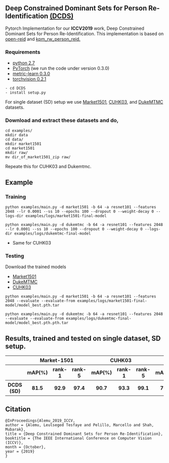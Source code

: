 ##  Deep Constrained Dominant Sets for Person Re-Identification [(DCDS)](https://www.crcv.ucf.edu/wp-content/uploads/2019/08/Publications_Deep-Constrained-Dominant-Sets-for-Person-Re-Identification.pdf)
Pytorch Implementation for our **ICCV2019** work, Deep Constrained Dominant Sets for Person Re-Identification.
This implementation is based on [open-reid](https://github.com/Cysu/open-reid) and [kpm_rw_person_reid.](https://github.com/YantaoShen/kpm_rw_person_reid)

### Requirements 
* [python 2.7](https://www.python.org/download/releases/2.7/) 
* [PyTorch](https://pytorch.org/previous-versions/) (we run the code under version 0.3.0)
* [metric-learn 0.3.0](https://pypi.org/project/metric-learn/0.3.0/)  
* [torchvision 0.2.1](https://pypi.org/project/torchvision/0.2.1/)

```shell 
- cd DCDS
- install setup.py
```


For single dataset (SD) setup we use [Market1501](https://drive.google.com/file/d/0B8-rUzbwVRk0c054eEozWG9COHM/view), [CUHK03](//docs.google.com/spreadsheet/viewform?usp=drive_web&formkey=dHRkMkFVSUFvbTJIRkRDLWRwZWpONnc6MA#gid=0), and [DukeMTMC](https://drive.google.com/uc?id=0B0VOCNYh8HeRdnBPa2ZWaVBYSVk) datasets.
### Download and extract these datasets and do,
```shell 
cd examples/
mkdir data
cd data/
mkdir market1501
cd market1501
mkdir raw/
mv dir_of_market1501_zip raw/
```
Repeate this for CUHK03 and Dukemtmc.



## Example

### Training
```
python examples/main.py -d market1501 -b 64 -a resnet101 --features 2048 --lr 0.0001 --ss 10 --epochs 100 --dropout 0 --weight-decay 0 --logs-dir examples/logs/market1501-final-model
```
```
python examples/main.py -d dukemtmc -b 64 -a resnet101 --features 2048 --lr 0.0001 --ss 10 --epochs 100 --dropout 0 --weight-decay 0 --logs-dir examples/logs/dukemtmc-final-model
```

- Same for CUHK03

### Testing
Download the trained models
* [Market1501](https://drive.google.com/file/d/14wYOpiPD7O1ETyqY9d5ABUpWZTNebORB/view?usp=sharing)
* [DukeMTMC](https://drive.google.com/file/d/1NJV7DOqiwan51W0aPl2OlPwKQPcZVuwB/view?usp=sharing)
* [CUHK03](https://drive.google.com/file/d/1sqm2Lw18hRP2YH_lZmzM9xLUDfIxbCnM/view?usp=sharing)
```
python examples/main.py -d market1501 -b 64 -a resnet101 --features 2048 --evaluate --evaluate-from examples/logs/market1501-final-model/model_best.pth.tar

python examples/main.py -d dukemtmc -b 64 -a resnet101 --features 2048 --evaluate --evaluate-from examples/logs/dukemtmc-final-model/model_best.pth.pth.tar
```
## Results, trained and tested on single dataset, SD setup.
<table>
  <tr>
    <th></th>
    <th colspan="3">Market-1501</th>
    <th colspan="3">CUHK03</th>
    <th colspan="3">DukeMTMC-reID</th>
  </tr>
  <tr>
    <th></th>
    <th>mAP(%)</th><th>rank-1</th><th>rank-5</th>
    <th>mAP(%)</th><th>rank-1</th><th>rank-5</th>
    <th>mAP(%)</th><th>rank-1</th><th>rank-5</th>
  </tr>
  <tr>
    <th>DCDS (SD)</th>
    <th>81.5</th><th>92.9</th><th>97.4</th>
    <th>90.7</th><th>93.3</th><th>99.1</th>
    <th>70.3</th><th>83.6</th><th>90.4</th>
  </tr>
 
</table>

## Citation
```
@InProceedings{Alemu_2019_ICCV,
author = {Alemu, Leulseged Tesfaye and Pelillo, Marcello and Shah, Mubarak},
title = {Deep Constrained Dominant Sets for Person Re-Identification},
booktitle = {The IEEE International Conference on Computer Vision (ICCV)},
month = {October},
year = {2019}
}
```

